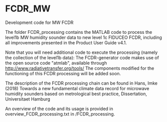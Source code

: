 # FCDR_MW
Development code for MW FCDR

The folder FCDR_processing contains the MATLAB code to process the level1b MW humidity sounder data to new level 1c FIDUCEO FCDR, including all improvements presented in the Product User Guide v4.1.

Note that you will need additional code to execute the processing (namely the collection of the level1b data):
The FCDR-generator code makes use of the open source code "atmlab", available through http://www.radiativetransfer.org/tools/
The components modified for the functioning of this FCDR processing will be added soon.

The description of the FCDR processing chain can be found in 
Hans, Imke (2018) Towards a new fundamental climate data record for microwave humidity sounders based on metrological best practice, Dissertation, Universitaet Hamburg 

An overview of the code and its usage is provided in overview_FCDR_processing.txt in /FCDR_processing.
